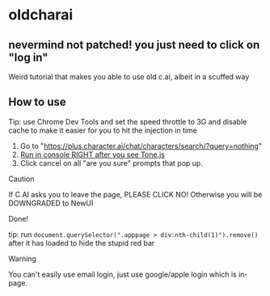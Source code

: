 # oldcharai
## nevermind not patched! you just need to click on "log in"
Weird tutorial that makes you able to use old c.ai, albeit in a scuffed way

## How to use
Tip: use Chrome Dev Tools and set the speed throttle to 3G and disable cache to make it easier for you to hit the injection in time
1. Go to "https://plus.character.ai/chat/characters/search/?query=nothing"
2. [Run in console RIGHT after you see Tone.js](https://raw.githubusercontent.com/rp-tooling/oldcharai/refs/heads/main/userscript.js)
3. Click cancel on all "are you sure" prompts that pop up.
> [!CAUTION]
> If C.AI asks you to leave the page, PLEASE CLICK NO! Otherwise you will be DOWNGRADED to NewUI

Done!

tip: run `document.querySelector(".apppage > div:nth-child(1)").remove()` after it has loaded to hide the stupid red bar
> [!WARNING]
> You can't easily use email login, just use google/apple login which is in-page.

